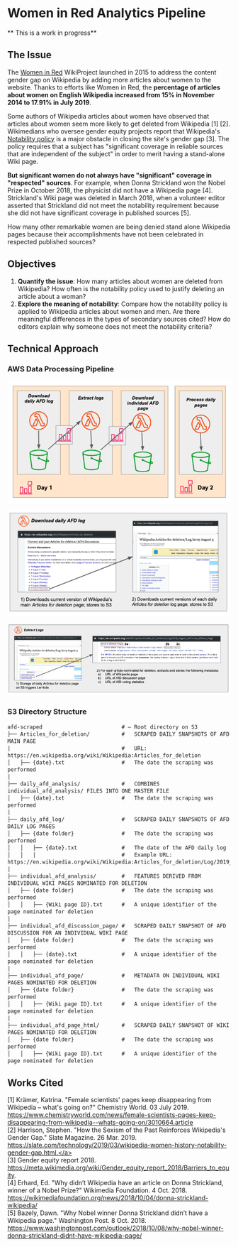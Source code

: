 # Women in Red Analytics Pipeline

** This is a work in progress**

## The Issue
The <a href="https://en.wikipedia.org/wiki/Wikipedia:WikiProject_Women_in_Red">Women in Red</a> WikiProject launched in 2015 to address the content gender gap on Wikipedia by adding more articles about women to the website. Thanks to efforts like Women in Red, the **percentage of articles about women on English Wikipedia increased from 15% in November 2014 to 17.91% in July 2019**. 

Some authors of Wikipedia articles about women have observed that articles about women seem more likely to get deleted from Wikipedia [1] [2].  Wikimedians who oversee gender equity projects report that Wikipedia's <a href="https://en.wikipedia.org/wiki/Wikipedia:Notability">Notability policy</a> is a major obstacle in closing the site's gender gap [3]. The policy requires that a subject has "significant coverage in reliable sources that are independent of the subject" in order to merit having a stand-alone Wiki page. 

**But significant women do not always have "significant" coverage in "respected" sources**. For example, when Donna Strickland won the Nobel Prize in October 2018, the physicist did not have a Wikipedia page [4]. Strickland's Wiki page was deleted in March 2018, when a volunteer editor asserted that Strickland did not meet the notability requirement because she did not have significant coverage in published sources [5].

How many other remarkable women are being denied stand alone Wikipedia pages because their accomplishments have not been celebrated in respected published sources? 

## Objectives
1. **Quantify the issue**: How many articles about women are deleted from Wikipedia? How often is the notability policy used to justify deleting an article about a woman?
2. **Explore the meaning of notability**: Compare how the notability policy is applied to Wikipedia articles about women and men. Are there meaningful differences in the types of secondary sources cited? How do editors explain why someone does not meet the notability criteria?

## Technical Approach
### AWS Data Processing Pipeline
![AWS pipeline](https://github.com/ozzysChiefDataScientist/women_in_red_pipeline/blob/master/pipeline_overview.png)

![Lambda Process 1: Download Daily AFD Log ](https://github.com/ozzysChiefDataScientist/women_in_red_pipeline/blob/master/download_daily_afd_log.png)

![Lambda Process 2: Extract Logs ](https://github.com/ozzysChiefDataScientist/women_in_red_pipeline/blob/master/extract_logs.png)

### S3 Directory Structure

```
afd-scraped                         # — Root directory on S3
├── Articles_for_deletion/          #   SCRAPED DAILY SNAPSHOTS OF AFD MAIN PAGE
|                                   #   URL: https://en.wikipedia.org/wiki/Wikipedia:Articles_for_deletion
│   ├── {date}.txt                  #   The date the scraping was performed
|
├── daily_afd_analysis/             #   COMBINES individual_afd_analysis/ FILES INTO ONE MASTER FILE
│   ├── {date}.txt                  #   The date the scraping was performed
|
├── daily_afd_log/                  #   SCRAPED DAILY SNAPSHOTS OF AFD DAILY LOG PAGES
│   ├── {date folder}               #   The date the scraping was performed
│   │   ├── {date}.txt              #   The date of the AFD daily log
│   │   |                           #   Example URL: https://en.wikipedia.org/wiki/Wikipedia:Articles_for_deletion/Log/2019_August_24
|
├── individual_afd_analysis/        #   FEATURES DERIVED FROM INDIVIDUAL WIKI PAGES NOMINATED FOR DELETION
│   ├── {date folder}               #   The date the scraping was performed
│   │   ├── {Wiki page ID}.txt      #   A unique identifier of the page nominated for deletion
|
├── individual_afd_discussion_page/ #   SCRAPED DAILY SNAPSHOT OF AFD DISCUSSION FOR AN INDIVIDUAL WIKI PAGE
│   ├── {date folder}               #   The date the scraping was performed
│   │   ├── {date}.txt              #   A unique identifier of the page nominated for deletion
|
├── individual_afd_page/            #   METADATA ON INDIVIDUAL WIKI PAGES NOMINATED FOR DELETION
│   ├── {date folder}               #   The date the scraping was performed
│   │   ├── {Wiki page ID}.txt      #   A unique identifier of the page nominated for deletion
|
├── individual_afd_page_html/       #   SCRAPED DAILY SNAPSHOT OF WIKI PAGES NOMINATED FOR DELETION
│   ├── {date folder}               #   The date the scraping was performed
│   │   ├── {Wiki page ID}.txt      #   A unique identifier of the page nominated for deletion
```


## Works Cited
[1] 
Krämer, Katrina. "Female scientists' pages keep disappearing from Wikipedia – what's going on?" Chemistry World. 03 July 2019. <a href="https://www.chemistryworld.com/news/female-scientists-pages-keep-disappearing-from-wikipedia--whats-going-on/3010664.article.">https://www.chemistryworld.com/news/female-scientists-pages-keep-disappearing-from-wikipedia--whats-going-on/3010664.article</a>  
[2] Harrison, Stephen. "How the Sexism of the Past Reinforces Wikipedia's Gender Gap." Slate Magazine. 26 Mar. 2019. <a href="https://slate.com/technology/2019/03/wikipedia-women-history-notability-gender-gap.html">https://slate.com/technology/2019/03/wikipedia-women-history-notability-gender-gap.html.</a>  
[3] Gender equity report 2018. https://meta.wikimedia.org/wiki/Gender_equity_report_2018/Barriers_to_equity.  
[4] Erhard, Ed. "Why didn’t Wikipedia have an article on Donna Strickland, winner of a Nobel Prize?" Wikimedia Foundation. 4 Oct. 2018. <a href="https://wikimediafoundation.org/news/2018/10/04/donna-strickland-wikipedia/">https://wikimediafoundation.org/news/2018/10/04/donna-strickland-wikipedia/</a>  
[5] Bazely, Dawn. "Why Nobel winner Donna Strickland didn’t have a Wikipedia page." Washington Post. 8 Oct. 2018. <a href="https://www.washingtonpost.com/outlook/2018/10/08/why-nobel-winner-donna-strickland-didnt-have-wikipedia-page/">https://www.washingtonpost.com/outlook/2018/10/08/why-nobel-winner-donna-strickland-didnt-have-wikipedia-page/</a>
